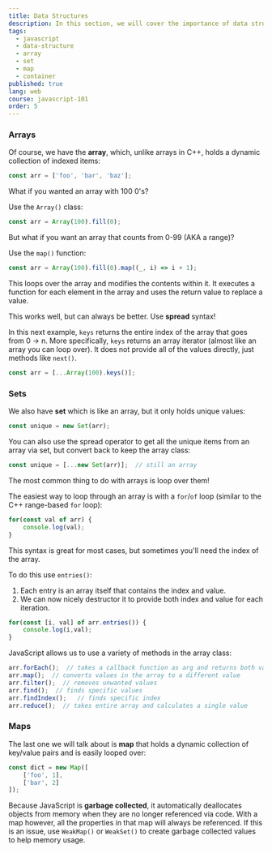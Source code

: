 ```yaml
---
title: Data Structures
description: In this section, we will cover the importance of data structures!
tags:
  - javascript
  - data-structure
  - array
  - set
  - map
  - container
published: true
lang: web
course: javascript-101
order: 5
---
```


### Arrays
Of course, we have the **array**, which, unlike arrays in C++, holds a dynamic collection of indexed items:

```js
const arr = ['foo', 'bar', 'baz'];
```

What if you wanted an array with 100 0's?

Use the `Array()` class:

```js
const arr = Array(100).fill(0);
```

But what if you want an array that counts from 0-99 (AKA a range)?

Use the `map()` function:

```js
const arr = Array(100).fill(0).map((_, i) => i + 1);
```

This loops over the array and modifies the contents within it. It executes a function for each element in the array and uses the return value to replace a value.

This works well, but can always be better. Use **spread** syntax!

In this next example, `keys` returns the entire index of the array that goes from 0 -> n. More specifically, `keys` returns an array iterator (almost like an array you can loop over). It does not provide all of the values directly, just methods like `next()`.

```js
const arr = [...Array(100).keys()];
```

### Sets
We also have **set** which is like an array, but it only holds unique values:

```js
const unique = new Set(arr);
```

You can also use the spread operator to get all the unique items from an array via set, but convert back to keep the array class:

```js
const unique = [...new Set(arr)];  // still an array
```

The most common thing to do with arrays is loop over them!

The easiest way to loop through an array is with a `for`/`of` loop (similar to the C++ range-based `for` loop):

```js
for(const val of arr) {
	console.log(val);
}
```

This syntax is great for most cases, but sometimes you'll need the index of the array.

To do this use `entries()`:
1. Each entry is an array itself that contains the index and value.
2. We can now nicely destructor it to provide both index and value for each iteration.

```js
for(const [i, val] of arr.entries()) {
	console.log(i,val);
}
```

JavaScript allows us to use a variety of methods in the array class:
```js
arr.forEach();  // takes a callback function as arg and returns both value and index for each iteration of the loop
arr.map();  // converts values in the array to a different value
arr.filter();  // removes unwanted values
arr.find();  // finds specific values
arr.findIndex();   // finds specific index
arr.reduce();  // takes entire array and calculates a single value
```

### Maps
The last one we will talk about is **map** that holds a dynamic collection of key/value pairs and is easily looped over:
```js
const dict = new Map([
	['foo', 1],
	['bar', 2]
]);
```

Because JavaScript is **garbage collected**, it automatically deallocates objects from memory when they are no longer referenced via code. With a map however, all the properties in that map will always be referenced. If this is an issue, use `WeakMap()` or `WeakSet()` to create garbage collected values to help memory usage.
